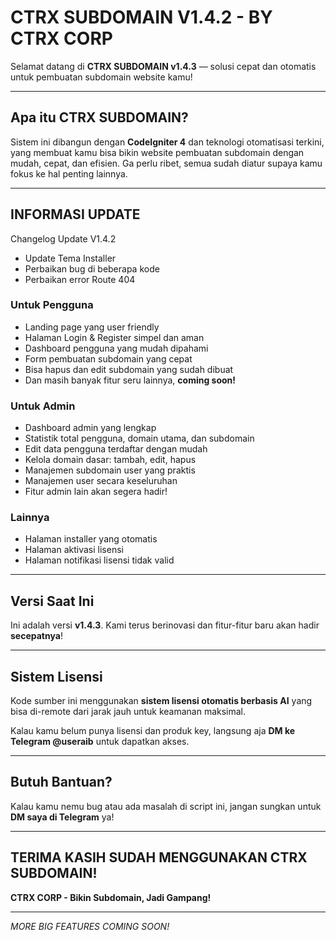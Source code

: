 # CTRX SUBDOMAIN V1.4.2 - BY CTRX CORP

Selamat datang di **CTRX SUBDOMAIN v1.4.3** — solusi cepat dan otomatis untuk pembuatan subdomain website kamu!

---

## Apa itu CTRX SUBDOMAIN?

Sistem ini dibangun dengan **CodeIgniter 4** dan teknologi otomatisasi terkini, yang membuat kamu bisa bikin website pembuatan subdomain dengan mudah, cepat, dan efisien. Ga perlu ribet, semua sudah diatur supaya kamu fokus ke hal penting lainnya.

---

## INFORMASI UPDATE
Changelog Update V1.4.2
- Update Tema Installer
- Perbaikan bug di beberapa kode
- Perbaikan error Route 404

### Untuk Pengguna
- Landing page yang user friendly  
- Halaman Login & Register simpel dan aman  
- Dashboard pengguna yang mudah dipahami  
- Form pembuatan subdomain yang cepat  
- Bisa hapus dan edit subdomain yang sudah dibuat  
- Dan masih banyak fitur seru lainnya, **coming soon!**

### Untuk Admin  
- Dashboard admin yang lengkap  
- Statistik total pengguna, domain utama, dan subdomain  
- Edit data pengguna terdaftar dengan mudah  
- Kelola domain dasar: tambah, edit, hapus  
- Manajemen subdomain user yang praktis  
- Manajemen user secara keseluruhan  
- Fitur admin lain akan segera hadir!

### Lainnya  
- Halaman installer yang otomatis  
- Halaman aktivasi lisensi  
- Halaman notifikasi lisensi tidak valid  

---

## Versi Saat Ini

Ini adalah versi **v1.4.3**. Kami terus berinovasi dan fitur-fitur baru akan hadir **secepatnya**!

---

## Sistem Lisensi

Kode sumber ini menggunakan **sistem lisensi otomatis berbasis AI** yang bisa di-remote dari jarak jauh untuk keamanan maksimal.

Kalau kamu belum punya lisensi dan produk key, langsung aja **DM ke Telegram @useraib** untuk dapatkan akses.

---

## Butuh Bantuan?

Kalau kamu nemu bug atau ada masalah di script ini, jangan sungkan untuk **DM saya di Telegram** ya!

---

## TERIMA KASIH SUDAH MENGGUNAKAN CTRX SUBDOMAIN!  
**CTRX CORP - Bikin Subdomain, Jadi Gampang!**

---

*MORE BIG FEATURES COMING SOON!*
